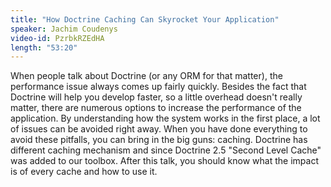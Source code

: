 ```yaml
---
title: "How Doctrine Caching Can Skyrocket Your Application"
speaker: Jachim Coudenys
video-id: PzrbkRZEdHA
length: "53:20"
---
```

When people talk about Doctrine (or any ORM for that matter), the performance issue always comes up fairly quickly. Besides the fact that Doctrine will help you develop faster, so a little overhead doesn't really matter, there are numerous options to increase the performance of the application. By understanding how the system works in the first place, a lot of issues can be avoided right away. When you have done everything to avoid these pitfalls, you can bring in the big guns: caching. Doctrine has different caching mechanism and since Doctrine 2.5 "Second Level Cache" was added to our toolbox. After this talk, you should know what the impact is of every cache and how to use it.